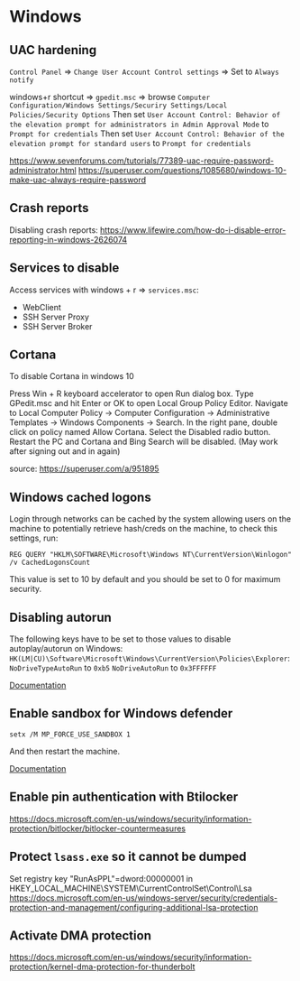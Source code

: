 # Windows

## UAC hardening

`Control Panel` => `Change User Account Control settings` => Set to `Always notify`

windows+r shortcut => `gpedit.msc` => browse `Computer Configuration/Windows Settings/Securiry Settings/Local Policies/Security Options`
Then set `User Account Control: Behavior of the elevation prompt for administrators in Admin Approval Mode` to `Prompt for credentials`
Then set `User Account Control: Behavior of the elevation prompt for standard users` to `Prompt for credentials`

https://www.sevenforums.com/tutorials/77389-uac-require-password-administrator.html
https://superuser.com/questions/1085680/windows-10-make-uac-always-require-password

## Crash reports

Disabling crash reports: https://www.lifewire.com/how-do-i-disable-error-reporting-in-windows-2626074

## Services to disable

Access services with windows + r => `services.msc`:
* WebClient
* SSH Server Proxy
* SSH Server Broker

## Cortana

To disable Cortana in windows 10

Press Win + R keyboard accelerator to open Run dialog box.
Type GPedit.msc and hit Enter or OK to open Local Group Policy Editor. Navigate to Local Computer Policy -> Computer Configuration -> Administrative Templates -> Windows Components -> Search.
In the right pane, double click on policy named Allow Cortana.
Select the Disabled radio button.
Restart the PC and Cortana and Bing Search will be disabled. (May work after signing out and in again)

source: https://superuser.com/a/951895

## Windows cached logons

Login through networks can be cached by the system allowing users on the machine to potentially retrieve hash/creds on the machine, to check this settings, run:
```
REG QUERY "HKLM\SOFTWARE\Microsoft\Windows NT\CurrentVersion\Winlogon" /v CachedLogonsCount
```

This value is set to 10 by default and you should be set to 0 for maximum security.

## Disabling autorun

The following keys have to be set to those values to disable autoplay/autorun on Windows:
`HK(LM|CU)\Software\Microsoft\Windows\CurrentVersion\Policies\Explorer`:
`NoDriveTypeAutoRun` to `0xb5`
`NoDriveAutoRun` to `0x3FFFFFF`

[Documentation](https://technet.microsoft.com/en-us/library/cc938275.aspx)

## Enable sandbox for Windows defender

```
setx /M MP_FORCE_USE_SANDBOX 1
```
And then restart the machine.

[Documentation](https://cloudblogs.microsoft.com/microsoftsecure/2018/10/26/windows-defender-antivirus-can-now-run-in-a-sandbox/)

## Enable pin authentication with Btilocker

https://docs.microsoft.com/en-us/windows/security/information-protection/bitlocker/bitlocker-countermeasures

## Protect `lsass.exe` so it cannot be dumped

Set registry key "RunAsPPL"=dword:00000001 in HKEY_LOCAL_MACHINE\SYSTEM\CurrentControlSet\Control\Lsa
https://docs.microsoft.com/en-us/windows-server/security/credentials-protection-and-management/configuring-additional-lsa-protection

## Activate DMA protection

https://docs.microsoft.com/en-us/windows/security/information-protection/kernel-dma-protection-for-thunderbolt
